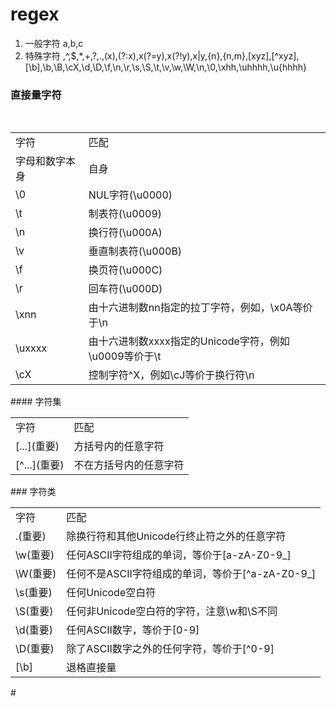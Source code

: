 # regex
1. 一般字符 a,b,c
2. 特殊字符 \,^,$,*,+,?,.,(x),(?:x),x(?=y),x(?!y),x|y,{n},{n,m},[xyz],[^xyz], 
      [\b],\b,\B,\cX,\d,\D,\f,\n,\r,\s,\S,\t,\v,\w,\W,\n,\0,\xhh,\uhhhh,\u{hhhh}
      

### 直接量字符
<table>
  <tr>
    <td>字符</td>
    <td>匹配</td>
  </tr>
  <tr>
    <td>字母和数字本身</td>
    <td>自身</td>
  </tr>
  <tr>
    <td>\0</td>
    <td>NUL字符(\u0000)</td>
  </tr>
  <tr>
    <td>\t</td>
    <td>制表符(\u0009)</td>
  </tr>
  <tr>
    <td>\n</td>
    <td>换行符(\u000A)</td>
  </tr>
  <tr>
    <td>\v</td>
    <td>垂直制表符(\u000B)</td>
  </tr>
  <tr>
    <td>\f</td>
    <td>换页符(\u000C)</td>
  </tr>
  <tr>
    <td>\r</td>
    <td>回车符(\u000D)</td>
  </tr>
  <tr>
    <td>\xnn</td>
    <td>由十六进制数nn指定的拉丁字符，例如，\x0A等价于\n</td>
  </tr>
  <tr>
    <td>\uxxxx</td>
    <td>由十六进制数xxxx指定的Unicode字符，例如\u0009等价于\t</td>
  </tr>
  <tr>
    <td>\cX</td>
    <td>控制字符^X，例如\cJ等价于换行符\n</td>
  </tr>
</table>
#### 字符集
<table>
  <tr>
    <td>字符</td>
    <td>匹配</td>
  </tr>
  <tr>
    <td>[...](重要)</td>
    <td>方括号内的任意字符</td>
  </tr>
  <tr>
    <td>[^...](重要)</td>
    <td>不在方括号内的任意字符</td>
  </tr>
</table>
### 字符类
<table>
  <tr>
    <td>字符</td>
    <td>匹配</td>
  </tr>
  <tr>
    <td>.(重要)</td>
    <td>除换行符和其他Unicode行终止符之外的任意字符</td>
  </tr>
  <tr>
    <td>\w(重要)</td>
    <td>任何ASCII字符组成的单词，等价于[a-zA-Z0-9_]</td>
  </tr>
  <tr>
    <td>\W(重要)</td>
    <td>任何不是ASCII字符组成的单词，等价于[^a-zA-Z0-9_]</td>
  </tr>
  <tr>
    <td>\s(重要)</td>
    <td>任何Unicode空白符</td>
  </tr>
  <tr>
    <td>\S(重要)</td>
    <td>任何非Unicode空白符的字符，注意\w和\S不同</td>
  </tr>
  <tr>
    <td>\d(重要)</td>
    <td>任何ASCII数字，等价于[0-9]</td>
  </tr>
  <tr>
    <td>\D(重要)</td>
    <td>除了ASCII数字之外的任何字符，等价于[^0-9]</td>
  </tr>
  <tr>
    <td>[\b]</td>
    <td>退格直接量</td>
  </tr>
</table>
#

